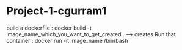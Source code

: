# Project-1-cgurram1

build a dockerfile : docker build -t image_name_which_you_want_to_get_created . --> creates 
Run that container : docker run -it image_name /bin/bash